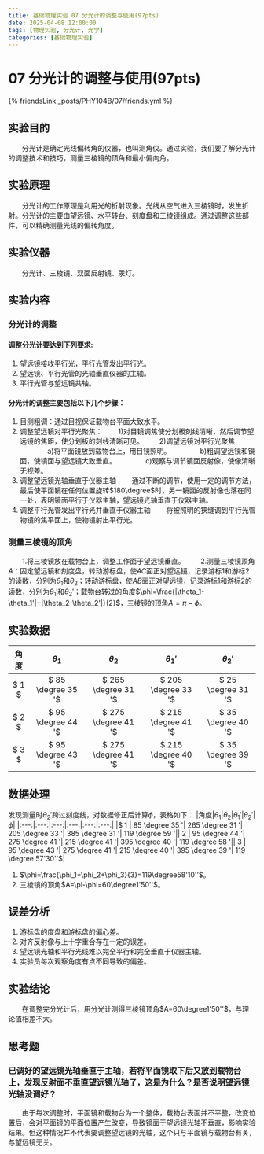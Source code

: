```yaml
---
title: 基础物理实验 07 分光计的调整与使用(97pts)
date: 2025-04-08 12:00:00
tags: [物理实验, 分光计, 光学]
categories: [基础物理实验]
---
```

# 07 分光计的调整与使用(97pts)

{% friendsLink _posts/PHY104B/07/friends.yml %}
## 实验目的 
&emsp;&emsp;分光计是确定光线偏转角的仪器，也叫测角仪。通过实验，我们要了解分光计的调整技术和技巧，测量三棱镜的顶角和最小偏向角。
## 实验原理
&emsp;&emsp;分光计的工作原理是利用光的折射现象。光线从空气进入三棱镜时，发生折射。分光计的主要由望远镜、水平转台、刻度盘和三棱镜组成。通过调整这些部件，可以精确测量光线的偏转角度。

## 实验仪器
&emsp;&emsp;分光计、三棱镜、双面反射镜、汞灯。

## 实验内容
### 分光计的调整
####  调整分光计要达到下列要求: 
1) 望远镜接收平行光，平行光管发出平行光。 
2) 望远镜、平行光管的光轴垂直仪器的主轴。 
3) 平行光管与望远镜共轴。

#### 分光计的调整主要包括以下几个步骤：
1) 目测粗调：通过目视保证载物台平面大致水平。
2) 调整望远镜对平行光聚焦：
&emsp;&emsp;1)对目镜调焦使分划板刻线清晰，然后调节望远镜的焦距，使分划板的刻线清晰可见。
&emsp;&emsp;2)调望远镜对平行光聚焦
&emsp;&emsp;&emsp;&emsp;a)将平面镜放到载物台上，用目镜照明。
&emsp;&emsp;&emsp;&emsp;b)粗调望远镜和镜面，使镜面与望远镜大致垂直。
&emsp;&emsp;&emsp;&emsp;c)观察与调节镜面反射像，使像清晰无视差。
3) 调整望远镜光轴垂直于仪器主轴
&emsp;&emsp;通过不断的调节，使用一定的调节方法，最后使平面镜在任何位置旋转$180\degree$时，另一镜面的反射像也落在同一处，表明镜面平行于仪器主轴，望远镜光轴垂直于仪器主轴。
4) 调整平行光管发出平行光并垂直于仪器主轴
&emsp;&emsp;将被照明的狭缝调到平行光管物镜的焦平面上，使物镜射出平行光。
### 测量三棱镜的顶角
&emsp;&emsp;1.将三棱镜放在载物台上，调整工作面于望远镜垂直。
&emsp;&emsp;2.测量三棱镜顶角$A$：固定望远镜和刻度盘，转动游标盘，使$AC$面正对望远镜，记录游标1和游标2的读数，分别为$\theta_1$和$\theta_2$；转动游标盘，使$AB$面正对望远镜，记录游标1和游标2的读数，分别为$\theta_1'$和$\theta_2'$；载物台转过的角度$\phi=\frac{|\theta_1-\theta_1'|+|\theta_2-\theta_2'|}{2}$，三棱镜的顶角$A=\pi-\phi$。



## 实验数据
|角度|$\theta_1$|$\theta_2$|$\theta_1'$|$\theta_2'$|
|:---:|:---:|:---:|:---:|:---:|
|$ 1 $|$ 85 \degree 35 '$|$ 265 \degree 31 '$|$ 205 \degree 33 '$|$ 25 \degree 31 '$|
|$ 2 $|$ 95 \degree 44 '$|$ 275 \degree 41 '$|$ 215 \degree 41 '$|$ 35 \degree 40 '$|
|$ 3 $|$ 95 \degree 43 '$|$ 275 \degree 41 '$|$ 215 \degree 40 '$|$ 35 \degree 39 '$|

## 数据处理
发现测量时$\theta_2'$跨过刻度线，对数据修正后计算$\phi$，表格如下：
|角度|$\theta_1$|$\theta_2$|$\theta_1'$|$\theta_2'$|$\phi$|
|:---:|:---:|:---:|:---:|:---:|:---:|
|$ 1 $|$ 85 \degree 35 '$|$ 265 \degree 31 '$|$ 205 \degree 33 '$|$ 385 \degree 31 '$|$ 119 \degree 59 '$|
|$ 2 $|$ 95 \degree 44 '$|$ 275 \degree 41 '$|$ 215 \degree 41 '$|$ 395 \degree 40 '$|$ 119 \degree 58 '$|
|$ 3 $|$ 95 \degree 43 '$|$ 275 \degree 41 '$|$ 215 \degree 40 '$|$ 395 \degree 39 '$|$ 119 \degree 57'30''$|

1. $\phi=\frac{\phi_1+\phi_2+\phi_3}{3}=119\degree58'10''$。
2. 三棱镜的顶角$A=\pi-\phi=60\degree1'50''$。

## 误差分析
1) 游标盘的度盘和游标盘的偏心差。
2) 对齐反射像与上十字重合存在一定的误差。
3) 望远镜光轴和平行光线难以完全平行和完全垂直于仪器主轴。
4) 实验员每次观察角度有点不同导致的偏差。
## 实验结论
&emsp;&emsp;在调整完分光计后，用分光计测得三棱镜顶角$A=60\degree1'50''$，与理论值相差不大。

## 思考题

### 已调好的望远镜光轴垂直于主轴，若将平面镜取下后又放到载物台上，发现反射面不垂直望远镜光轴了，这是为什么？是否说明望远镜光轴没调好？

&emsp;&emsp;由于每次调整时，平面镜和载物台为一个整体，载物台表面并不平整，改变位置后，会对平面镜的平面位置产生改变，导致镜面于望远镜光轴不垂直，影响实验结果。但这种情况并不代表要调整望远镜的光轴，这个只与平面镜与载物台有关，与望远镜无关。
